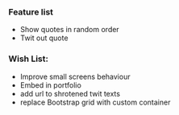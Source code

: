 ### Feature list ###

* Show quotes in random order
* Twit out quote


### Wish List: ###

* Improve small screens behaviour
* Embed in portfolio
* add url to shrotened twit texts
* replace Bootstrap grid with custom container 
